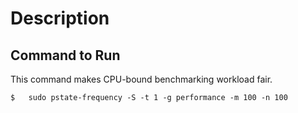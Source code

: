 # Description


## Command to Run
This command makes CPU-bound benchmarking workload fair.

````
$   sudo pstate-frequency -S -t 1 -g performance -m 100 -n 100
````